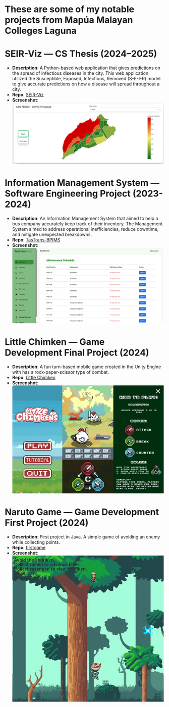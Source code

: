 # These are some of my notable projects from Mapúa Malayan Colleges Laguna

# SEIR-Viz — CS Thesis (2024–2025)
- **Description**: A Python-based web application that gives predictions on the spread of infectious diseases in the city. This web application utilized the Susceptible, Exposed, Infectious, Removed (S-E-I-R) model to give accurate predictions on how a disease will spread throughout a city.
- **Repo**: [SEIR-Viz](https://github.com/JonPeterP/SEIR-Viz)
- **Screenshot**: ![SEIR-Viz Screenshot](https://github.com/j-r-myG/mapua-mcl-projects/blob/7a6aa735097214da38351a76a27bbc61c4b724b5/images/SEIR-viz.png)

# Information Management System — Software Engineering Project (2023-2024)
- **Description**: An Information Management System that aimed to help a bus company accurately keep track of their inventory. The Management System aimed to address operational inefficiencies, reduce downtime, and mitigate unexpected breakdowns.
- **Repo**: [TasTrans-BPIMS](https://github.com/JonPeterP/TasTrans-BPIMS)
- **Screenshot**: ![BPIMS Screenshot](https://github.com/j-r-myG/mapua-mcl-projects/blob/7a6aa735097214da38351a76a27bbc61c4b724b5/images/bpims.png)

# Little Chimken — Game Development Final Project (2024)
- **Description**: A fun turn-based mobile game created in the Unity Engine with has a rock-paper-scissor type of combat.
- **Repo**: [Little Chimken](https://github.com/JonPeterP/LittleChimken-SinglePlayer)
- **Screenshot**: ![Little Chimcken Screenshot](https://github.com/j-r-myG/mapua-mcl-projects/blob/7a6aa735097214da38351a76a27bbc61c4b724b5/images/chimckens.png)

# Naruto Game — Game Development First Project (2024)
- **Description**: First project in Java. A simple game of avoiding an enemy while collecting points.
- **Repo**: [firstgame](https://github.com/j-r-myG/firstGame)
- **Screenshot**: ![firstgame Screenshot](https://github.com/j-r-myG/mapua-mcl-projects/blob/7a6aa735097214da38351a76a27bbc61c4b724b5/images/first-game.png)
